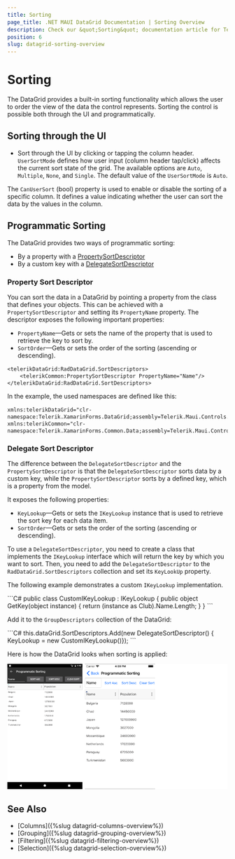 ```yaml
---
title: Sorting
page_title: .NET MAUI DataGrid Documentation | Sorting Overview
description: Check our &quot;Sorting&quot; documentation article for Telerik DataGrid for .NET MAUI control.
position: 6
slug: datagrid-sorting-overview
---
```


# Sorting

The DataGrid provides a built-in sorting functionality which allows the user to order the view of the data the control represents. Sorting the control is possible both through the UI and programmatically.

## Sorting through the UI

* Sort through the UI by clicking or tapping the column header. `UserSortMode` defines how user input (column header tap/click) affects the current sort state of the grid. The available options are `Auto`, `Multiple`, `None`, and `Single`. The default value of the `UserSortMode` is `Auto`.

The `CanUserSort` (bool) property is used to enable or disable the sorting of a specific column. It defines a value indicating whether the user can sort the data by the values in the column.

## Programmatic Sorting

The DataGrid provides two ways of programmatic sorting:

* By a property with a [PropertySortDescriptor](#property-sort-descriptor)
* By a custom key with a [DelegateSortDescriptor](#delegate-sort-descriptor)

### Property Sort Descriptor

You can sort the data in a DataGrid by pointing a property from the class that defines your objects. This can be achieved with a `PropertySortDescriptor` and setting its `PropertyName` property. The descriptor exposes the following important properties:

* `PropertyName`&mdash;Gets or sets the name of the property that is used to retrieve the key to sort by.
* `SortOrder`&mdash;Gets or sets the order of the sorting (ascending or descending).

```XAML
<telerikDataGrid:RadDataGrid.SortDescriptors>
	<telerikCommon:PropertySortDescriptor PropertyName="Name"/>
</telerikDataGrid:RadDataGrid.SortDescriptors>
```

In the example, the used namespaces are defined like this:

```XAML
xmlns:telerikDataGrid="clr-namespace:Telerik.XamarinForms.DataGrid;assembly=Telerik.Maui.Controls.Compatibility"
xmlns:telerikCommon="clr-namespace:Telerik.XamarinForms.Common.Data;assembly=Telerik.Maui.Controls.Compatibility"
```

### Delegate Sort Descriptor

The difference between the `DelegateSortDescriptor` and the `PropertySortDescriptor` is that the `DelegateSortDescriptor` sorts data by a custom key, while the `PropertySortDescriptor` sorts by a defined key, which is a property from the model.

It exposes the following properties:

* `KeyLookup`&mdash;Gets or sets the `IKeyLookup` instance that is used to retrieve the sort key for each data item.
* `SortOrder`&mdash;Gets or sets the order of the sorting (ascending or descending).

To use a `DelegateSortDescriptor`, you need to create a class that implements the `IKeyLookup` interface which will return the key by which you want to sort. Then, you need to add the `DelegateSortDescriptor` to the `RadDataGrid.SortDescriptors` collection and set its `KeyLookUp` property.

The following example demonstrates a custom `IKeyLookup` implementation.

<snippet id='datagrid-delegatesortdescriptor-ikeylookup'/>
```C#
public class CustomIKeyLookup : IKeyLookup
{
	public object GetKey(object instance)
	{
		return (instance as Club).Name.Length;
	}
}
```

Add it to the `GroupDescriptors` collection of the DataGrid:

<snippet id='datagrid-delegatesortdescriptor-csharp'/>
```C#
this.dataGrid.SortDescriptors.Add(new DelegateSortDescriptor() { KeyLookup = new CustomIKeyLookup()});
```

Here is how the DataGrid looks when sorting is applied:

![](images/datagrid_sorting.png)


## See Also

- [Columns]({%slug datagrid-columns-overview%})
- [Grouping]({%slug datagrid-grouping-overview%})
- [Filtering]({%slug datagrid-filtering-overview%})
- [Selection]({%slug datagrid-selection-overview%})

